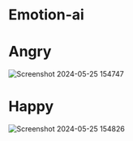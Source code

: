 # Emotion-ai

# Angry
![Screenshot 2024-05-25 154747](https://github.com/Gouravsaha12/Emotion-ai/assets/119443395/18853829-0be1-4c26-b413-41b8d7a0ddc9)

# Happy
![Screenshot 2024-05-25 154826](https://github.com/Gouravsaha12/Emotion-ai/assets/119443395/118403d0-0231-42a5-b8a8-cddc7e247482)
